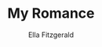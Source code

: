 ---
layout: post
title: My Romance
author: Ella Fitzgerald
language: "Français"
image:
  artist: ella-fitzgerald.png
---